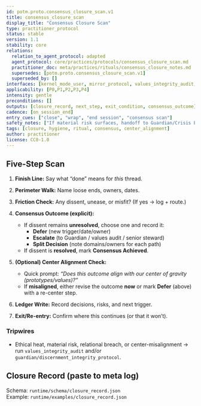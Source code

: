 ```yaml
---
id: potm.proto.consensus_closure_scan.v1
title: consensus_closure_scan
display_title: "Consensus Closure Scan"
type: practitioner_protocol
status: stable
version: 1.1
stability: core
relations:
  relation_to_agent_protocol: adapted
  agent_protocol: core/practices/protocols/consensus_closure_scan.md
  practitioner_doc: meta/practices/rituals/consensus_closure_notes.md
  supersedes: [potm.proto.consensus_closure_scan.v1]
  superseded_by: []
interfaces: [kernel_mode_user, mirror_protocol, values_integrity_audit, meta_log_layer, center_of_gravity_principle]
applicability: [P0,P1,P2,P3,P4]
intensity: gentle
preconditions: []
outputs: [closure_record, next_step, exit_condition, consensus_outcome]
cadence: [on_session_end]
entry_cues: ["close", "wrap", "end session", "consensus scan"]
safety_notes: ["If material risk surfaces, handoff to Guardian/Crisis Escalation."]
tags: [closure, hygiene, ritual, consensus, center_alignment]
author: practitioner
license: CC0-1.0
---
```


## Five-Step Scan
1) **Finish Line:** Say what “done” means for *this* thread.  
2) **Perimeter Walk:** Name loose ends, owners, dates.  
3) **Friction Check:** Any dissent, unease, or misfit? (If yes → log + route.)  

4) **Consensus Outcome (explicit):**  
   - If dissent remains **unresolved**, choose one and record it:  
     - **Defer** (new trigger/date/owner)  
     - **Escalate** (to Guardian / values audit / senior steward)  
     - **Split Decision** (note domains/owners for each path)  
   - If dissent is **resolved**, mark **Consensus Achieved**.

5) **(Optional) Center Alignment Check:**  
   - Quick prompt: *“Does this outcome align with our center of gravity (prototypes/values)?”*  
   - If **misaligned**, either revise the outcome **now** or mark **Defer** (above) with a re-center step.

6) **Ledger Write:** Record decisions, risks, and next trigger.  
7) **Exit/Re-entry:** Confirm where this continues (or that it won’t).

### Tripwires
- Ethical heat, material risk, relational breach, or center-misalignment → run `values_integrity_audit` and/or `guardian/discernment_integrity_protocol`.

## Closure Record (paste to meta log)

Schema: `runtime/schema/closure_record.json`  
Example: `runtime/examples/closure_record.json`
